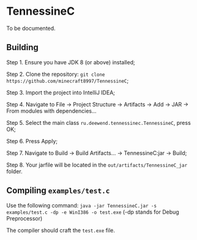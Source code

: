 # TennessineC
To be documented.

## Building
Step 1. Ensure you have JDK 8 (or above) installed;

Step 2. Clone the repository: `git clone https://github.com/minecraft8997/TennessineC`;

Step 3. Import the project into IntelliJ IDEA;

Step 4. Navigate to File -> Project Structure -> Artifacts -> Add -> JAR -> From modules with dependencies...

Step 5. Select the main class `ru.deewend.tennessinec.TennessineC`, press OK;

Step 6. Press Apply;

Step 7. Navigate to Build -> Build Artifacts... -> TennessineC:jar -> Build;

Step 8. Your jarfile will be located in the `out/artifacts/TennessineC_jar` folder.

## Compiling `examples/test.c`

Use the following command: `java -jar TennessineC.jar -s examples/test.c -dp -e WinI386 -o test.exe` (-dp stands for Debug Preprocessor)

The compiler should craft the `test.exe` file.